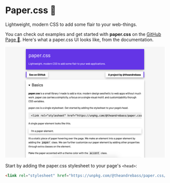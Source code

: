 # Paper.css 📜

Lightweight, modern CSS to add some flair to your web-things.

You can check out examples and get started with **paper.css** on the [GitHub Page 📖](https://papercss.vercel.app/). Here's what a paper.css UI looks like, from the documentation.

![paper.css demo](/assets/screenshot.png)

Start by adding the paper.css stylesheet to your page's `<head>`:

```html
<link rel="stylesheet" href="https://unpkg.com/@theandrebass/paper.css/dist/paper.min.css" />
```
